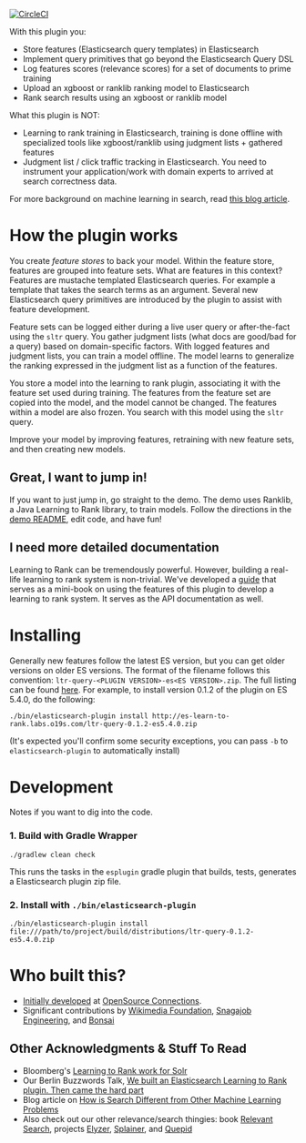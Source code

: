 [![CircleCI](https://circleci.com/gh/o19s/elasticsearch-learning-to-rank.svg?style=svg)](https://circleci.com/gh/o19s/elasticsearch-learning-to-rank)

With this plugin you:

- Store features (Elasticsearch query templates) in Elasticsearch 
- Implement query primitives that go beyond the Elasticsearch Query DSL
- Log features scores (relevance scores) for a set of documents to prime training
- Upload an xgboost or ranklib ranking model to Elasticsearch
- Rank search results using an xgboost or ranklib model

What this plugin is NOT:

- Learning to rank training in Elasticsearch, training is done offline with specialized tools like xgboost/ranklib using judgment lists + gathered features
- Judgment list / click traffic tracking in Elasticsearch. You need to instrument your application/work with domain experts to arrived at search correctness data.

For more background on machine learning in search, read [this blog article](http://opensourceconnections.com/blog/2017/08/03/search-as-machine-learning-prob/).


# How the plugin works

You create *feature stores* to back your model. Within the feature store, features are grouped into feature sets. What are features in this context? Features are mustache templated Elasticsearch queries. For example a template that takes the search terms as an argument. Several new Elasticsearch query primitives are introduced by the plugin to assist with feature development.

Feature sets can be logged either during a live user query or after-the-fact using the `sltr` query. You gather judgment lists (what docs are good/bad for a query) based on domain-specific factors. With logged features and judgment lists, you can train a model offline. The model learns to generalize the ranking expressed in the judgment list as a function of the features. 

You store a model into the learning to rank plugin, associating it with the feature set used during training. The features from the feature set are copied into the model, and the model cannot be changed. The features within a model are also frozen. You search with this model using the `sltr` query.

Improve your model by improving features, retraining with new feature sets, and then creating new models.

## Great, I want to jump in!

If you want to just jump in, go straight to the demo. The demo uses Ranklib, a Java Learning to Rank library, to train models. Follow the directions in the [demo README](demo/README.md), edit code, and have fun!

## I need more detailed documentation

Learning to Rank can be tremendously powerful. However, building a real-life learning to rank system is non-trivial. We've developed a [guide](guide/) that serves as a mini-book on using the features of this plugin to develop a learning to rank system. It serves as the API documentation as well.

# Installing

Generally new features follow the latest ES version, but you can get older versions on older ES versions. The format of the filename follows this
convention: `ltr-query-<PLUGIN VERSION>-es<ES VERSION>.zip`. The full listing
can be found [here](http://es-learn-to-rank.labs.o19s.com). For example, to install version 0.1.2 of the plugin on ES 5.4.0, do the following:

`./bin/elasticsearch-plugin install http://es-learn-to-rank.labs.o19s.com/ltr-query-0.1.2-es5.4.0.zip`

(It's expected you'll confirm some security exceptions, you can pass `-b` to `elasticsearch-plugin` to automatically install)

# Development

Notes if you want to dig into the code.

### 1. Build with Gradle Wrapper

```
./gradlew clean check
```

This runs the tasks in the `esplugin` gradle plugin that builds, tests, generates a Elasticsearch plugin zip file.

### 2. Install with `./bin/elasticsearch-plugin`

```
./bin/elasticsearch-plugin install file:///path/to/project/build/distributions/ltr-query-0.1.2-es5.4.0.zip
```

# Who built this?
- [Initially developed](http://opensourceconnections.com/blog/2017/02/14/elasticsearch-learning-to-rank/) at [OpenSource Connections](http://opensourceconnections.com). 
- Significant contributions by [Wikimedia Foundation](https://wikimediafoundation.org/wiki/Home), [Snagajob Engineering](https://engineering.snagajob.com/), and [Bonsai](https://bonsai.io/)

## Other Acknowledgments & Stuff To Read
- Bloomberg's [Learning to Rank work for Solr](https://issues.apache.org/jira/browse/SOLR-8542)
- Our Berlin Buzzwords Talk, [We built an Elasticsearch Learning to Rank plugin. Then came the hard part](https://berlinbuzzwords.de/17/session/we-built-elasticsearch-learning-rank-plugin-then-came-hard-part)
- Blog article on [How is Search Different from Other Machine Learning Problems](http://opensourceconnections.com/blog/2017/08/03/search-as-machine-learning-prob/)
- Also check out our other relevance/search thingies: book [Relevant Search](http://manning.com/books/relevant-search), projects [Elyzer](http://github.com/o19s/elyzer), [Splainer](http://splainer.io), and [Quepid](http://quepid.com)
